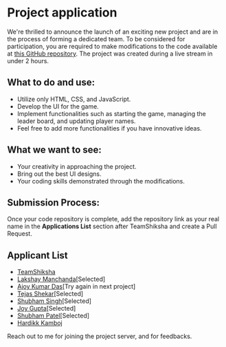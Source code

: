 # Project application

We're thrilled to announce the launch of an exciting new project and are in the process of forming a dedicated team. To be considered for participation, you are required to make modifications to the code available at [this GitHub repository](https://github.com/TeamShiksha/the-vinci-code-game-stream). The project was created during a live stream in under 2 hours.

## What to do and use:

- Utilize only HTML, CSS, and JavaScript.
- Develop the UI for the game.
- Implement functionalities such as starting the game, managing the leader board, and updating player names.
- Feel free to add more functionalities if you have innovative ideas.

## What we want to see:

- Your creativity in approaching the project.
- Bring out the best UI designs.
- Your coding skills demonstrated through the modifications.

## Submission Process:

Once your code repository is complete, add the repository link as your real name in the **Applications List** section after TeamShiksha and create a Pull Request.

## Applicant List

- [TeamShiksha](https://github.com/TeamShiksha/the-vinci-code-game-stream)
- [Lakshay Manchanda](https://github.com/lakshayman/the-vinci-code-game-stream)[Selected]
- [Ajoy Kumar Das](https://github.com/ajoykumardas12/the-vinci-code-game)[Try again in next project]
- [Tejas Shekar](https://github.com/TejasShekar/the-vinci-code-game-stream)[Selected]
- [Shubham Singh](https://github.com/shubhamsigdar1/the-vinci-code-game-stream)[Selected]
- [Joy Gupta](https://github.com/ardourApeX/the-vinci-code-game-stream/tree/develop)[Selected]
- [Shubham Patel](https://github.com/imshubhampatel/the-vinci-code-game-stream/tree/jr-shubham)[Selected]
- [Hardikk Kamboj](https://github.com/khardikk/the-vinci-code-game-stream)

Reach out to me for joining the project server, and for feedbacks.
